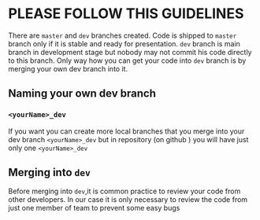 # PLEASE FOLLOW THIS GUIDELINES

There are `master` and `dev` branches created. Code is shipped to `master` branch only if it is stable and ready for presentation.
`dev` branch is main branch in development stage but nobody may not commit his code directly to this branch. 
Only way how you can get your code into `dev` branch is by merging your own dev branch into it.

## Naming your own dev branch
### `<yourName>_dev`
If you want you can create more local branches that you merge into your dev branch `<yourName>_dev` but in repository (on github ) you will have just only one `<yourName>_dev`

## Merging into `dev`
Before merging into `dev`,it is common practice to review your code from other developers. In our case it is only necessary to review the code from just one member of team to prevent some easy bugs
